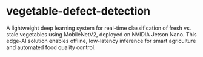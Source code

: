 # vegetable-defect-detection
A lightweight deep learning system for real-time classification of fresh vs. stale vegetables using MobileNetV2, deployed on NVIDIA Jetson Nano. This edge-AI solution enables offline, low-latency inference for smart agriculture and automated food quality control.
